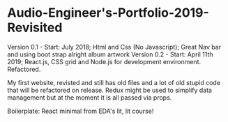 # Audio-Engineer's-Portfolio-2019-Revisited

Version 0.1 - Start: July 2018; Html and Css (No Javascript); Great Nav bar and using boot strap alright album artwork
Version 0.2 - Start: April 11th 2019; React.js, CSS grid and Node.js for development environment. Refactored.

My first website, revisted and still has old files and a lot of old stupid code that will be refactored on release.
Redux might be used to simplify data management but at the moment it is all passed via props.

Boilerplate: React minimal from EDA's lit, lit course!
